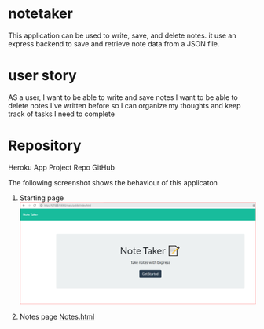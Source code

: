 # notetaker
This application can be used to write, save, and delete notes. it use an express backend to save and retrieve note data from a JSON file.
# user story 

AS a user, I want to be able to write and save notes
I want to be able to delete notes I've written before so I can organize my thoughts and keep track of tasks I need to complete

# Repository
Heroku App
Project Repo
GitHub

The following screenshot shows the behaviour of this applicaton
1. Starting page ![index.html](./main/public/assets/img/index.png)

2. Notes page [Notes.html](./main/public/assets/img/notes.png)
